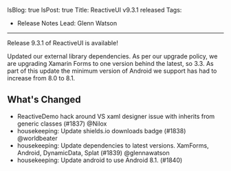 IsBlog: true
IsPost: true
Title: ReactiveUI v9.3.1 released
Tags: 
  - Release Notes
Lead: Glenn Watson
---

Release 9.3.1 of ReactiveUI is available!

Updated our external library dependencies. As per our upgrade policy, we are upgrading Xamarin Forms to one version behind the latest, so 3.3. As part of this update the minimum version of Android we support has had to increase from 8.0 to 8.1. 

## What's Changed

* ReactiveDemo hack around VS xaml designer issue with inherits from generic classes (#1837) @Nilox
* housekeeping: Update shields.io downloads badge (#1838) @worldbeater
* housekeeping: Update dependencies to latest versions. XamForms, Android, DynamicData, Splat (#1839) @glennawatson
* housekeeping: Update android to use Android 8.1. (#1840)
